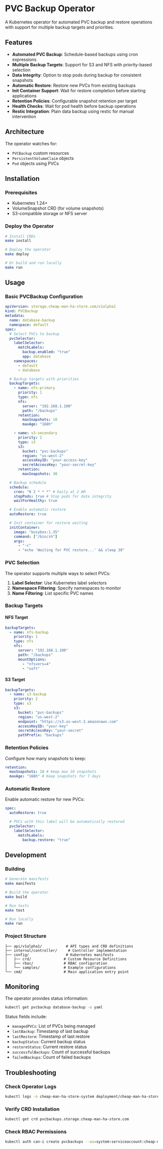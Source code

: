 # PVC Backup Operator

A Kubernetes operator for automated PVC backup and restore operations with support for multiple backup targets and priorities.

## Features

- **Automated PVC Backup**: Schedule-based backups using cron expressions
- **Multiple Backup Targets**: Support for S3 and NFS with priority-based selection
- **Data Integrity**: Option to stop pods during backup for consistent snapshots
- **Automatic Restore**: Restore new PVCs from existing backups
- **Init Container Support**: Wait for restore completion before starting applications
- **Retention Policies**: Configurable snapshot retention per target
- **Health Checks**: Wait for pod health before backup operations
- **Restic Integration**: Plain data backup using restic for manual intervention

## Architecture

The operator watches for:

- `PVCBackup` custom resources
- `PersistentVolumeClaim` objects
- `Pod` objects using PVCs

## Installation

### Prerequisites

- Kubernetes 1.24+
- VolumeSnapshot CRD (for volume snapshots)
- S3-compatible storage or NFS server

### Deploy the Operator

```bash
# Install CRDs
make install

# Deploy the operator
make deploy

# Or build and run locally
make run
```

## Usage

### Basic PVCBackup Configuration

```yaml
apiVersion: storage.cheap-man-ha-store.com/v1alpha1
kind: PVCBackup
metadata:
  name: database-backup
  namespace: default
spec:
  # Select PVCs to backup
  pvcSelector:
    labelSelector:
      matchLabels:
        backup.enabled: "true"
        app: database
    namespaces:
      - default
      - database

  # Backup targets with priorities
  backupTargets:
    - name: nfs-primary
      priority: 1
      type: nfs
      nfs:
        server: "192.168.1.100"
        path: "/backups"
      retention:
        maxSnapshots: 10
        maxAge: "168h"

    - name: s3-secondary
      priority: 2
      type: s3
      s3:
        bucket: "pvc-backups"
        region: "us-west-2"
        accessKeyID: "your-access-key"
        secretAccessKey: "your-secret-key"
      retention:
        maxSnapshots: 30

  # Backup schedule
  schedule:
    cron: "0 2 * * *" # Daily at 2 AM
    stopPods: true # Stop pods for data integrity
    waitForHealthy: true

  # Enable automatic restore
  autoRestore: true

  # Init container for restore waiting
  initContainer:
    image: "busybox:1.35"
    command: ["/bin/sh"]
    args:
      - "-c"
      - "echo 'Waiting for PVC restore...' && sleep 30"
```

### PVC Selection

The operator supports multiple ways to select PVCs:

1. **Label Selector**: Use Kubernetes label selectors
2. **Namespace Filtering**: Specify namespaces to monitor
3. **Name Filtering**: List specific PVC names

### Backup Targets

#### NFS Target

```yaml
backupTargets:
  - name: nfs-backup
    priority: 1
    type: nfs
    nfs:
      server: "192.168.1.100"
      path: "/backups"
      mountOptions:
        - "nfsvers=4"
        - "soft"
```

#### S3 Target

```yaml
backupTargets:
  - name: s3-backup
    priority: 2
    type: s3
    s3:
      bucket: "pvc-backups"
      region: "us-west-2"
      endpoint: "https://s3.us-west-2.amazonaws.com"
      accessKeyID: "your-key"
      secretAccessKey: "your-secret"
      pathPrefix: "backups"
```

### Retention Policies

Configure how many snapshots to keep:

```yaml
retention:
  maxSnapshots: 10 # Keep max 10 snapshots
  maxAge: "168h" # Keep snapshots for 7 days
```

### Automatic Restore

Enable automatic restore for new PVCs:

```yaml
spec:
  autoRestore: true

  # PVCs with this label will be automatically restored
  pvcSelector:
    labelSelector:
      matchLabels:
        backup.restore: "true"
```

## Development

### Building

```bash
# Generate manifests
make manifests

# Build the operator
make build

# Run tests
make test

# Run locally
make run
```

### Project Structure

```
├── api/v1alpha1/           # API types and CRD definitions
├── internal/controller/     # Controller implementation
├── config/                 # Kubernetes manifests
│   ├── crd/               # Custom Resource Definitions
│   ├── rbac/              # RBAC configuration
│   └── samples/           # Example configurations
└── cmd/                   # Main application entry point
```

## Monitoring

The operator provides status information:

```bash
kubectl get pvcbackup database-backup -o yaml
```

Status fields include:

- `managedPVCs`: List of PVCs being managed
- `lastBackup`: Timestamp of last backup
- `lastRestore`: Timestamp of last restore
- `backupStatus`: Current backup status
- `restoreStatus`: Current restore status
- `successfulBackups`: Count of successful backups
- `failedBackups`: Count of failed backups

## Troubleshooting

### Check Operator Logs

```bash
kubectl logs -n cheap-man-ha-store-system deployment/cheap-man-ha-store-controller-manager
```

### Verify CRD Installation

```bash
kubectl get crd pvcbackups.storage.cheap-man-ha-store.com
```

### Check RBAC Permissions

```bash
kubectl auth can-i create pvcbackups --as=system:serviceaccount:cheap-man-ha-store-system:cheap-man-ha-store-controller-manager
```
